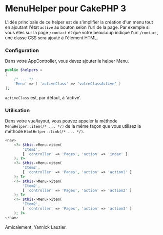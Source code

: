 # MenuHelper pour CakePHP 3

L'idée principale de ce helper est de s'implifier la création d'un menu tout en ajoutant l'état ```active``` au bouton selon l'url de la page. Par exemple si vous êtes sur la page ```/contact``` et que votre beaucoup indique l'url ```/contact```, une classe CSS sera ajouté à l'élément HTML.

### Configuration

Dans votre AppController, vous devez ajouter le helper Menu.
```php
public $helpers = 
[
	/* ... */
	'Menu' => [ 'activeClass' => 'votreClassActive' ] 
];
```

```activeClass``` est, par défaut, à 'active'.

### Utilisation

Dans votre vue/layout, vous pouvez appeler la méthode ```MenuHelper::item(/* ... */)``` de la même façon que vous utilisez la méthode ```HtmlHelper::link(/* ... */)```.
```php
<nav>
	<?= $this->Menu->item(
		'Item1', 
		[ 'controller' => 'Pages', 'action' => 'index' ]
	); ?>
	<?= $this->Menu->item(
		'Item2', 
		[ 'controller' => 'Pages', 'action' => 'action1' ]
	); ?>
	<?= $this->Menu->item(
		'Item2', 
		[ 'controller' => 'Pages', 'action' => 'action2' ]
	); ?>
	<?= $this->Menu->item(
		'Item2', 
		[ 'controller' => 'Pages', 'action' => 'action3' ]
	); ?>
</nav>
```

Amicalement,
Yannick Lauzier.
